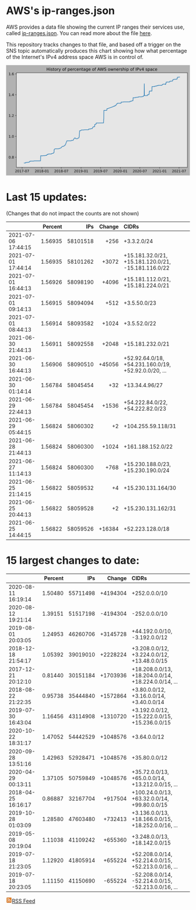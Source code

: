 # AWS's ip-ranges.json

AWS provides a data file showing the current IP ranges their
services use, called [ip-ranges.json](https://ip-ranges.amazonaws.com/ip-ranges.json).  You 
can read more about the file [here](https://docs.aws.amazon.com/general/latest/gr/aws-ip-ranges.html).

This repository tracks changes to that file, and based off a trigger on the SNS topic 
automatically produces this chart showing how what percentage of the Internet's IPv4 
address space AWS is in control of.

![History of AWS](history_count.svg)

# Last 15 updates:

(Changes that do not impact the counts are not shown)

| | Percent | IPs | Change | CIDRs |
| :--- | ---: | ---: | ---: | :--- |
| 2021-07-06 17:44:15 | 1.56935 | 58101518 | +256 | +3.3.2.0/24 |
| 2021-07-01 17:44:14 | 1.56935 | 58101262 | +3072 | +15.181.32.0/21, +15.181.120.0/21, -15.181.116.0/22 |
| 2021-07-01 16:44:13 | 1.56926 | 58098190 | +4096 | +15.181.112.0/21, +15.181.224.0/21 |
| 2021-07-01 09:14:13 | 1.56915 | 58094094 | +512 | +3.5.50.0/23 |
| 2021-07-01 08:44:13 | 1.56914 | 58093582 | +1024 | +3.5.52.0/22 |
| 2021-06-30 21:44:13 | 1.56911 | 58092558 | +2048 | +15.181.232.0/21 |
| 2021-06-30 16:44:13 | 1.56906 | 58090510 | +45056 | +52.92.64.0/18, +54.231.160.0/19, +52.92.0.0/20, ... |
| 2021-06-30 01:14:14 | 1.56784 | 58045454 | +32 | +13.34.4.96/27 |
| 2021-06-29 22:44:13 | 1.56784 | 58045454 | +1536 | +54.222.84.0/22, +54.222.82.0/23 |
| 2021-06-29 05:44:15 | 1.56824 | 58060302 | +2 | +104.255.59.118/31 |
| 2021-06-28 21:44:13 | 1.56824 | 58060300 | +1024 | +161.188.152.0/22 |
| 2021-06-27 11:14:13 | 1.56824 | 58060300 | +768 | +15.230.188.0/23, +15.230.190.0/24 |
| 2021-06-25 21:14:15 | 1.56822 | 58059532 | +4 | +15.230.131.164/30 |
| 2021-06-25 20:44:13 | 1.56822 | 58059528 | +2 | +15.230.131.162/31 |
| 2021-06-25 14:44:15 | 1.56822 | 58059526 | +16384 | +52.223.128.0/18 |


# 15 largest changes to date:

| | Percent | IPs | Change | CIDRs |
| :--- | ---: | ---: | ---: | :--- |
| 2020-08-11 16:19:14 | 1.50480 | 55711498 | +4194304 | +252.0.0.0/10 |
| 2020-08-12 19:21:14 | 1.39151 | 51517198 | -4194304 | -252.0.0.0/10 |
| 2019-08-01 20:03:05 | 1.24953 | 46260706 | +3145728 | +44.192.0.0/10, -3.192.0.0/12 |
| 2018-12-18 21:54:17 | 1.05392 | 39019010 | +2228224 | +3.208.0.0/12, +3.224.0.0/12, +13.48.0.0/15 |
| 2017-12-21 20:12:10 | 0.81440 | 30151184 | +1703936 | +18.208.0.0/13, +18.204.0.0/14, +18.224.0.0/14, ... |
| 2018-08-22 21:22:35 | 0.95738 | 35444840 | +1572864 | +3.80.0.0/12, +3.16.0.0/14, +3.40.0.0/14 |
| 2019-07-30 16:43:04 | 1.16456 | 43114908 | +1310720 | +3.192.0.0/12, +15.222.0.0/15, +15.236.0.0/15 |
| 2020-10-22 18:31:17 | 1.47052 | 54442529 | +1048576 | +3.64.0.0/12 |
| 2020-09-28 13:51:16 | 1.42963 | 52928471 | +1048576 | +35.80.0.0/12 |
| 2020-04-29 00:13:11 | 1.37105 | 50759849 | +1048576 | +35.72.0.0/13, +65.0.0.0/14, +13.212.0.0/15, ... |
| 2018-04-25 16:16:17 | 0.86887 | 32167704 | +917504 | +100.24.0.0/13, +63.32.0.0/14, +99.80.0.0/15 |
| 2019-10-28 01:03:09 | 1.28580 | 47603480 | +732413 | +3.136.0.0/13, +18.166.0.0/15, +18.252.0.0/16, ... |
| 2019-05-08 20:19:04 | 1.11038 | 41109242 | +655360 | +3.248.0.0/13, +18.142.0.0/15 |
| 2019-07-18 21:23:05 | 1.12920 | 41805914 | +655224 | +52.208.0.0/14, +52.214.0.0/15, +52.213.0.0/16, ... |
| 2019-07-18 20:23:05 | 1.11150 | 41150690 | -655224 | -52.208.0.0/14, -52.214.0.0/15, -52.213.0.0/16, ... |


[![RSS Icon](rss-icon.png)RSS Feed](https://raw.githubusercontent.com/seligman/aws-ip-ranges/master/rss.xml)
